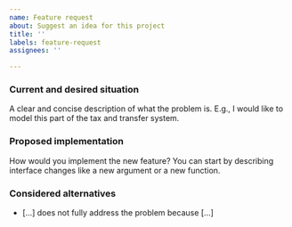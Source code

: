 ```yaml
---
name: Feature request
about: Suggest an idea for this project
title: ''
labels: feature-request
assignees: ''

---
```


### Current and desired situation

A clear and concise description of what the problem is. E.g., I would like to model this
part of the tax and transfer system.

### Proposed implementation

How would you implement the new feature? You can start by describing interface changes
like a new argument or a new function.

### Considered alternatives

- [...] does not fully address the problem because [...]
